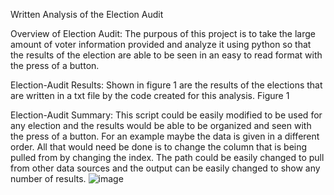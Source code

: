 Written Analysis of the Election Audit


Overview of Election Audit:
The purpous of this project is to take the large amount of voter information provided and analyze it using python so that the results of the election are able to be seen in an easy to read format with the press of a button.  

Election-Audit Results:
Shown in figure 1 are the results of the elections that are written in a txt file by the code created for this analysis.
Figure 1
 

Election-Audit Summary:
This script could be easily modified to be used for any election and the results would be able to be organized and seen with the press of a button.  For an example maybe the data is given in a different order.  All that would need be done is to change the column that is being pulled from by changing the index.  The path could be easily changed to pull from other data sources and the output can be easily changed to show any number of results.
![image](https://user-images.githubusercontent.com/89878429/156955518-22885402-cb13-4e0c-8d85-406fb1fa7910.png)

